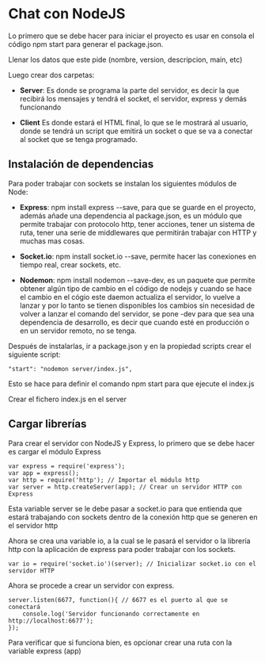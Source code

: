# Chat con NodeJS

Lo primero que se debe hacer para iniciar el proyecto es usar en consola el código npm start para generar el package.json.

Llenar los datos que este pide (nombre, version, descripcion, main, etc)

Luego crear dos carpetas:

- **Server**: Es donde se programa la parte del servidor, es decir la que recibirá los mensajes y tendrá el socket, el servidor, express y demás funcionando

- **Client** Es donde estará el HTML final, lo que se le mostrará al usuario, donde se tendrá un script que emitirá un socket o que se va a conectar al socket que se tenga programado.

## Instalación de dependencias

Para poder trabajar con sockets se instalan los siguientes módulos de Node:
- **Express**: npm install express --save, para que se guarde en el proyecto, además añade una dependencia al package.json, es un módulo que permite trabajar con protocolo http, tener acciones, tener un sistema de ruta, tener una serie de middlewares que permitirán trabajar con HTTP y muchas mas cosas.

- **Socket.io**: npm install socket.io --save, permite hacer las conexiones en tiempo real, crear sockets, etc.

- **Nodemon**: npm install nodemon --save-dev,  es un paquete que permite obtener algún tipo de cambio en el código de nodejs y cuando se hace el cambio en el cógio este daemon actualiza el servidor, lo vuelve a lanzar y por lo tanto se tienen disponibles los cambios sin necesidad de volver a lanzar el comando del servidor, se pone -dev para que sea una dependencia de desarrollo, es decir que cuando esté en producción o en un servidor remoto, no se tenga.

Después de instalarlas, ir a package.json y en la propiedad scripts crear el siguiente script:

    "start": "nodemon server/index.js",

Esto se hace para definir el comando npm start para que ejecute el index.js

Crear el fichero index.js en el server

## Cargar librerías

Para crear el servidor con NodeJS y Express, lo primero que se debe hacer es cargar el módulo Express

    var express = require('express');
    var app = express();
    var http = require('http'); // Importar el módulo http
    var server = http.createServer(app); // Crear un servidor HTTP con Express

Esta variable server se le debe pasar a socket.io para que entienda que estará trabajando con sockets dentro de la conexión http que se generen en el servidor http

Ahora se crea una variable io, a la cual se le pasará el servidor o la librería http con la aplicación de express para poder trabajar con los sockets.

    var io = require('socket.io')(server); // Inicializar socket.io con el servidor HTTP

Ahora se procede a crear un servidor con express.

    server.listen(6677, function(){ // 6677 es el puerto al que se conectará
        console.log('Servidor funcionando correctamente en http://localhost:6677');
    });

Para verificar que si funciona bien, es opcionar crear una ruta con la variable express (app)
